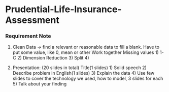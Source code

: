 # Prudential-Life-Insurance-Assessment
### Requirement Note
1. Clean Data -> find a relevant or reasonable data to fill a blank. Have to put some value, like 0, mean
or other
Work together
Missing values 1)
1-C 2)
Dimension Reduction 3)
Split 4)

2. Presentation: (20 slides in total)
Title(1 slides) 1)
Solid speech 2)
Describe problem in English(1 slides) 3)
Explain the data 4)
Use few slides to cover the technology we used, how to model, 3 slides for each 5)
Talk about your finding 

